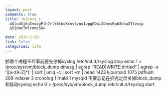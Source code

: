 ```yaml
--- 
layout: post
comments: true
title: !binary |
  bGludXjkuIvmipPlh7rlk6rkuKrov5vnqIvpgKDmiJDnmoRpb3dhaXTlvojp
  q5jnmoTmlrnms5U=

date: 2010-1-30
link: false
categories: life
---
```

抓哪个进程干坏事前要先停掉syslog
/etc/init.d/rsyslog stop
echo 1 > /proc/sys/vm/block_dump
dmesg | egrep “READ|WRITE|dirtied” | egrep -o ‘([a-zA-Z]*)’ | sort | uniq -c | sort -rn | head
1423 kjournald
1075 pdflush
209 indexer
3 cronolog
1 rnald
1 mysqld
不要忘记在抓完之后关掉block_dump和启动syslog
echo 0 > /proc/sys/vm/block_dump
/etc/init.d/rsyslog start
